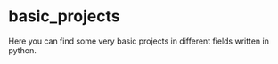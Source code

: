 # basic_projects

Here you can find some very basic projects in different fields written in python.
